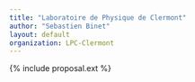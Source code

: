 ```yaml
---
title: "Laboratoire de Physique de Clermont"
author: "Sebastien Binet"
layout: default
organization: LPC-Clermont
---
```


{% include proposal.ext %}
